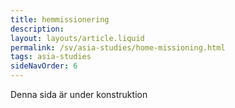 ```yaml
---
title: hemmissionering
description:
layout: layouts/article.liquid
permalink: /sv/asia-studies/home-missioning.html
tags: asia-studies
sideNavOrder: 6
---
```


Denna sida är under konstruktion